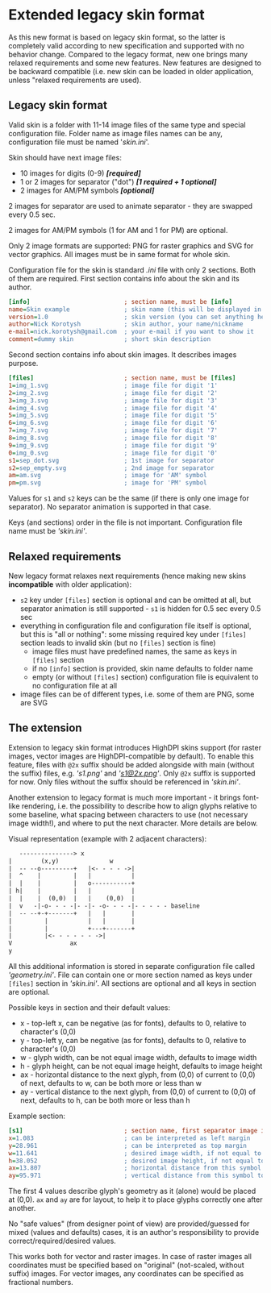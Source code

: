 Extended legacy skin format
===========================

As this new format is based on legacy skin format, so the latter is completely valid according to new specification and supported with no behavior change. Compared to the legacy format, new one brings many relaxed requirements and some new features. New features are designed to be backward compatible (i.e. new skin can be loaded in older application, unless "relaxed requirements are used).

Legacy skin format
------------------

Valid skin is a folder with 11-14 image files of the same type and special configuration file. Folder name as image files names can be any, configuration file must be named '_skin.ini_'.

Skin should have next image files:

* 10 images for digits (0-9) **_[required]_**
* 1 or 2 images for separator ("dot") **_[1 required + 1 optional]_**
* 2 images for AM/PM symbols **_[optional]_**

2 images for separator are used to animate separator - they are swapped every 0.5 sec.

2 images for AM/PM symbols (1 for AM and 1 for PM) are optional.

Only 2 image formats are supported: PNG for raster graphics and SVG for vector graphics. All images must be in same format for whole skin.

Configuration file for the skin is standard _.ini_ file with only 2 sections. Both of them are required.
First section contains info about the skin and its author.

```ini
[info]                          ; section name, must be [info]
name=Skin example               ; skin name (this will be displayed in list)    [required]
version=1.0                     ; skin version (you can set anything here)      [optional]
author=Nick Korotysh            ; skin author, your name/nickname               [optional]
e-mail=nick.korotysh@gmail.com  ; your e-mail if you want to show it            [optional]
comment=dummy skin              ; short skin description                        [optional]
```

Second section contains info about skin images. It describes images purpose.

```ini
[files]                         ; section name, must be [files]
1=img_1.svg                     ; image file for digit '1'                      [required]
2=img_2.svg                     ; image file for digit '2'                      [required]
3=img_3.svg                     ; image file for digit '3'                      [required]
4=img_4.svg                     ; image file for digit '4'                      [required]
5=img_5.svg                     ; image file for digit '5'                      [required]
6=img_6.svg                     ; image file for digit '6'                      [required]
7=img_7.svg                     ; image file for digit '7'                      [required]
8=img_8.svg                     ; image file for digit '8'                      [required]
9=img_9.svg                     ; image file for digit '9'                      [required]
0=img_0.svg                     ; image file for digit '0'                      [required]
s1=sep_dot.svg                  ; 1st image for separator                       [required]
s2=sep_empty.svg                ; 2nd image for separator                       [required]
am=am.svg                       ; image for 'AM' symbol                         [optional]
pm=pm.svg                       ; image for 'PM' symbol                         [optional]
```

Values for `s1` and `s2` keys can be the same (if there is only one image for separator). No separator animation is supported in that case.

Keys (and sections) order in the file is not important. Configuration file name must be _'skin.ini'_.

Relaxed requirements
--------------------

New legacy format relaxes next requirements (hence making new skins **incompatible** with older application):

* `s2` key under `[files]` section is optional and can be omitted at all, but separator animation is still supported - `s1` is hidden for 0.5 sec every 0.5 sec
* everything in configuration file and configuration file itself is optional, but this is "all or nothing": some missing required key under `[files]` section leads to invalid skin (but no `[files]` section is fine)
  * image files must have predefined names, the same as keys in `[files]` section
  * if no `[info]` section is provided, skin name defaults to folder name
  * empty (or without `[files]` section) configuration file is equivalent to no configuration file at all
* image files can be of different types, i.e. some of them are PNG, some are SVG

The extension
-------------

Extension to legacy skin format introduces HighDPI skins support (for raster images, vector images are HighDPI-compatible by default). To enable this feature, files with `@2x` suffix should be added alongside with main (without the suffix) files, e.g. _'s1.png'_ and _'s1@2x.png'_. Only `@2x` suffix is supported for now. Only files without the suffix should be referenced in _'skin.ini'_.

Another extension to legacy format is much more important - it brings font-like rendering, i.e. the possibility to describe how to align glyphs relative to some baseline, what spacing between characters to use (not necessary image width!), and where to put the next character. More details are below.

Visual representation (example with 2 adjacent characters):

```txt
   ---------------> x
|        (x,y)              w
|  -- --o---------+   |<- - - - ->|
|  ^    |         |   |           |
|  |    |         |   o-----------+
| h|    |         |   |           |
|  |    |  (0,0)  |   |    (0,0)  |
|  v   -|-o- - - -|- -|- -o- - - -|- - - - - baseline
|  -- --+-+-------+   |   |       |
|         |           |   |       |
|         |           +---+-------+
|         |<- - - - - - ->|
V                ax
y
```

All this additional information is stored in separate configuration file called _'geometry.ini'_. File can contain one or more section named as keys under `[files]` section in _'skin.ini'_. All sections are optional and all keys in section are optional.

Possible keys in section and their default values:

* x - top-left x, can be negative (as for fonts), defaults to 0, relative to character's (0,0)
* y - top-left y, can be negative (as for fonts), defaults to 0, relative to character's (0,0)
* w - glyph width, can be not equal image width, defaults to image width
* h - glyph height, can be not equal image height, defaults to image height
* ax - horizontal distance to the next glyph, from (0,0) of current to (0,0) of next, defaults to w, can be both more or less than w
* ay - vertical distance to the next glyph, from (0,0) of current to (0,0) of next, defaults to h, can be both more or less than h

Example section:

```ini
[s1]                            ; section name, first separator image in this example
x=1.083                         ; can be interpreted as left margin
y=28.961                        ; can be interpreted as top margin
w=11.641                        ; desired image width, if not equal to actual, image is scaled
h=38.052                        ; desired image height, if not equal to actual, image is scaled
ax=13.807                       ; horizontal distance from this symbol to the next one, between (0,0)
ay=95.971                       ; vertical distance from this symbol to the next one, between (0,0)
```

The first 4 values describe glyph's geometry as it (alone) would be placed at (0,0). `ax` and `ay` are for layout, to help it to place glyphs correctly one after another.

No "safe values" (from designer point of view) are provided/guessed for mixed (values and defaults) cases, it is an author's responsibility to provide correct/required/desired values.

This works both for vector and raster images. In case of raster images all coordinates must be specified based on "original" (not-scaled, without suffix) images. For vector images, any coordinates can be specified as fractional numbers.
